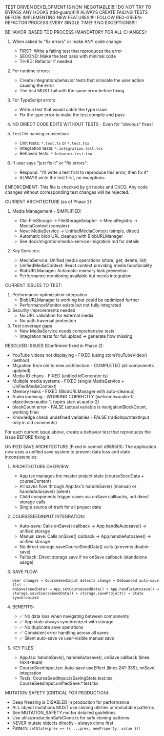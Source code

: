 TEST DRIVEN DEVELOPMENT IS NON-NEGOTIABLE!!!!!
DO NOT TRY TO BYPASS ANY HOOKS (tdd-guard)!!!!!
ALWAYS CREATE FAILING TESTS BEFORE IMPLEMENTING NEW FEATURES!!!!!
FOLLOW RED-GREEN-REFACTOR PROCESS EVERY SINGLE TIME!!!! NO EXCEPTIONS!!!!

BEHAVIOR-BASED TDD PROCESS (MANDATORY FOR ALL CHANGES):
1. When asked to "fix errors" or make ANY code change:
   - FIRST: Write a failing test that reproduces the error
   - SECOND: Make the test pass with minimal code
   - THIRD: Refactor if needed
   
2. For runtime errors:
   - Create integration/behavior tests that simulate the user action causing the error
   - The test MUST fail with the same error before fixing
   
3. For TypeScript errors:
   - Write a test that would catch the type issue
   - Fix the type error to make the test compile and pass

4. NO DIRECT CODE EDITS WITHOUT TESTS - Even for "obvious" fixes!

5. Test file naming convention:
   - Unit tests: `*.test.ts` or `*.test.tsx`  
   - Integration tests: `*.integration.test.tsx`
   - Behavior tests: `*.behavior.test.tsx`

6. If user says "just fix it" or "fix errors":
   - Respond: "I'll write a test first to reproduce this error, then fix it"
   - ALWAYS write the test first, no exceptions

ENFORCEMENT: This file is checked by git hooks and CI/CD. Any code changes without corresponding test changes will be rejected.

CURRENT ARCHITECTURE (as of Phase 2):
1. Media Management - SIMPLIFIED!
   - Old: FileStorage → FileStorageAdapter → MediaRegistry → MediaContext (complex)
   - New: MediaService → UnifiedMediaContext (simple, direct)
   - Automatic blob URL cleanup with BlobURLManager
   - See docs/migration/media-service-migration.md for details

2. Key Services:
   - MediaService: Unified media operations (store, get, delete, list)
   - UnifiedMediaContext: React context providing media functionality
   - BlobURLManager: Automatic memory leak prevention
   - Performance monitoring available but needs integration

CURRENT ISSUES TO TEST:
1. Performance optimization integration
   - BlobURLManager is working but could be optimized further
   - PerformanceMonitor exists but not fully integrated
2. Security improvements needed
   - No URL validation for external media
   - No path traversal protection
3. Test coverage gaps
   - New MediaService needs comprehensive tests
   - Integration tests for full upload → generate flow missing

RESOLVED ISSUES (Confirmed fixed in Phase 2):
- YouTube videos not displaying - FIXED (using storeYouTubeVideo() method)
- Migration from old to new architecture - COMPLETED (all components updated)
- Media ID chaos - FIXED (unified idGenerator.ts)
- Multiple media systems - FIXED (single MediaService + UnifiedMediaContext)
- Memory leaks - FIXED (BlobURLManager with auto-cleanup)
- Audio indexing - WORKING CORRECTLY (welcome=audio-0, objectives=audio-1, topics start at audio-2)
- blockCount error - FALSE (actual variable is navigationBlockCount, working fine)
- Knowledge check undefined variables - FALSE (radioInput/textInput only in old comments)

For each current issue above, create a behavior test that reproduces the issue BEFORE fixing it.

UNIFIED SAVE ARCHITECTURE (Fixed in commit d9855f3):
The application now uses a unified save system to prevent data loss and state inconsistencies:

1. ARCHITECTURE OVERVIEW:
   - App.tsx manages the master project state (courseSeedData + courseContent)
   - All saves flow through App.tsx's handleSave() (manual) or handleAutosave() (silent)
   - Child components trigger saves via onSave callbacks, not direct storage calls
   - Single source of truth for all project data

2. COURSESEEDINPUT INTEGRATION:
   - Auto-save: Calls onSave() callback → App.handleAutosave() → unified storage
   - Manual save: Calls onSave() callback → App.handleAutosave() → unified storage  
   - No direct storage.saveCourseSeedData() calls (prevents double-save)
   - Fallback: Direct storage save if no onSave callback (standalone usage)

3. SAVE FLOW:
   ```
   User changes → CourseSeedInput detects change → Debounced auto-save (1s) →
   onSave(seedData) → App.setCourseSeedData() + App.handleAutosave() →
   storage.saveCourseSeedData() + storage.saveProject() → State synchronized
   ```

4. BENEFITS:
   - ✅ No data loss when navigating between components
   - ✅ App state always synchronized with storage
   - ✅ No duplicate save operations
   - ✅ Consistent error handling across all saves
   - ✅ Silent auto-save vs user-visible manual save

5. KEY FILES:
   - App.tsx: handleSave(), handleAutosave(), onSave callback (lines 1633-1646)
   - CourseSeedInput.tsx: Auto-save useEffect (lines 241-339), onSave integration
   - Tests: CourseSeedInput.isSavingState.test.tsx, CourseSeedInput.unifiedSave.*.test.tsx

MUTATION SAFETY (CRITICAL FOR PRODUCTION):
- Deep freezing is DISABLED in production for performance
- ALL object mutations MUST use cloning utilities or immutable patterns
- See MUTATION_SAFETY.md for detailed guidelines
- Use utils/productionSafeClone.ts for safe cloning patterns
- NEVER mutate objects directly - always clone first
- Pattern: `setState(prev => ({ ...prev, newProperty: value }))`